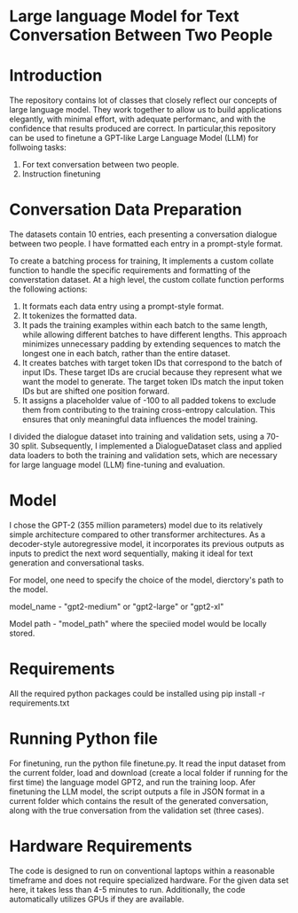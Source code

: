 # Large language Model for Text Conversation Between Two People

# Introduction
The repository contains lot of classes that closely reflect our concepts of large language model. They work together to allow us to build applications elegantly, with minimal effort, with adequate performanc, and with the confidence that results produced are correct. In particular,this repository can be used to finetune a GPT-like Large Language Model (LLM) for follwoing tasks:
1. For text conversation between two people.
2. Instruction finetuning

# Conversation Data Preparation
The datasets contain 10 entries, each presenting a conversation dialogue between two people. I have formatted each entry in a prompt-style format.

To create a batching process for training, It implements a custom collate function to handle the specific requirements and formatting of the converstation dataset. At a high level, the custom collate function performs the following actions:

1. It formats each data entry using a prompt-style format.
2. It tokenizes the formatted data.
3. It pads the training examples within each batch to the same length, while allowing different batches to have different lengths. This approach minimizes unnecessary padding by extending sequences to match the longest one in each batch, rather than the entire dataset.
4. It creates batches with target token IDs that correspond to the batch of input IDs. These target IDs are crucial because they represent what we want the model to generate. The target token IDs match the input token IDs but are shifted one position forward.
5. It assigns a placeholder value of -100 to all padded tokens to exclude them from contributing to the training cross-entropy calculation. This ensures that only meaningful data influences the model training.

I divided the dialogue dataset into training and validation sets, using a 70-30 split. Subsequently, I implemented a DialogueDataset class and applied data loaders to both the training and validation sets, which are necessary for large language model (LLM) fine-tuning and evaluation.

# Model
I chose the GPT-2 (355 million parameters) model due to its relatively simple architecture compared to other transformer architectures. As a decoder-style autoregressive model, it incorporates its previous outputs as inputs to predict the next word sequentially, making it ideal for text generation and conversational tasks. 

For model, one need to specify the choice of the model, dierctory's path to the model. 

model_name - "gpt2-medium" or "gpt2-large" or "gpt2-xl"

Model path - "model_path" where the speciied model would be locally stored. 


# Requirements
All the required python packages could be installed using pip install -r requirements.txt

# Running Python file
For finetuning, run the python file finetune.py. It read the input dataset from the current folder, load and download (create a local folder if running for the first time) the language model GPT2, and run the training loop. Afer finetuning the LLM model, the script outputs a file in JSON format in a current folder which contains the result of the generated conversation, along with the true conversation from the validation set (three cases).

# Hardware Requirements
The code is designed to run on conventional laptops within a reasonable timeframe and does not require specialized hardware. For the given data set here, it takes less than 4-5 minutes to run. Additionally, the code automatically utilizes GPUs if they are available.
